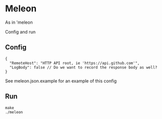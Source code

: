 Meleon
======

As in 'meleon

Config and run

Config
------
```
{
  "RemoteHost": "HTTP API root, ie 'https://api.github.com'",
  "LogBody": false // Do we want to record the response body as well?
}
```

See meleon.json.example for an example of this config

Run
---
```
make
./meleon
```